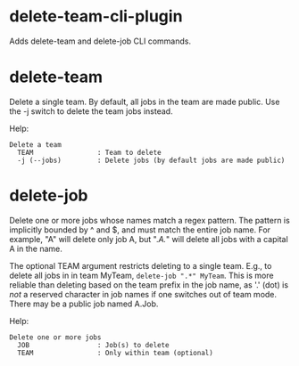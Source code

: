 delete-team-cli-plugin
======================

Adds delete-team and delete-job CLI commands.

delete-team
===========
Delete a single team. By default, all jobs in the team are made public. Use the -j
switch to delete the team jobs instead.

Help:

    Delete a team
      TEAM                : Team to delete
      -j (--jobs)         : Delete jobs (by default jobs are made public)


delete-job
==========
Delete one or more jobs whose names match a regex pattern. The pattern is implicitly
bounded by ^ and $, and must match the entire job name. For example, "A" will delete
only job A, but ".*A.*" will delete all jobs with a capital A in the name.

The optional TEAM argument restricts deleting to a single team. E.g., to delete
all jobs in in team MyTeam, `delete-job ".*" MyTeam`. This is more
reliable than deleting based on the team prefix in the job name, as '.' (dot) is
<i>not</i> a reserved character in job names if one switches out of team mode.
There may be a public job named A.Job.

Help:

    Delete one or more jobs
      JOB                 : Job(s) to delete
      TEAM                : Only within team (optional)
